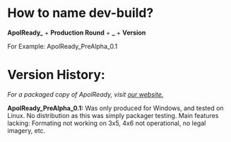 # How to name dev-build?

**ApolReady_** + **Production Round** + **_** + **Version**

For Example: ApolReady_PreAlpha_0.1

# Version History:

*For a packaged copy of ApolReady, visit [our website.](https://Aaron-Mann.github.io/ApolReady)*

**ApolReady_PreAlpha_0.1:** Was only produced for Windows, and tested on Linux. No distribution as this was simply packager testing. Main features lacking: Formating not working on 3x5, 4x6 not operational, no legal imagery, etc.
